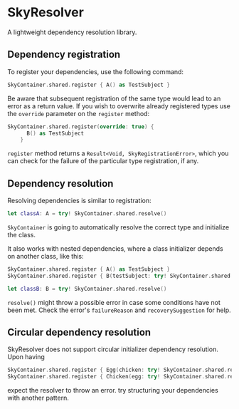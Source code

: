# SkyResolver
A lightweight dependency resolution library.

## Dependency registration
To register your dependencies, use the following command:
``` swift
SkyContainer.shared.register { A() as TestSubject }
```

Be aware that subsequent registration of the same type would lead to an error as a return value. If you wish to overwrite already registered types use the `override` parameter on the `register` method:
``` swift
SkyContainer.shared.register(override: true) {
      B() as TestSubject
    }
```

`register` method returns a `Result<Void, SkyRegistrationError>`, which you can check for the failure of the particular type registration, if any.

## Dependency resolution
Resolving dependencies is similar to registration:
``` swift
let classA: A = try! SkyContainer.shared.resolve()
```

`SkyContainer` is going to automatically resolve the correct type and initialize the class.

It also works with nested dependencies, where a class initializer depends on another class, like this:
``` swift
SkyContainer.shared.register { A() as TestSubject }
SkyContainer.shared.register { B(testSubject: try! SkyContainer.shared.resolve()) }

let classB: B = try! SkyContainer.shared.resolve()
```

`resolve()` might throw a possible error in case some conditions have not been met. Check the error's `failureReason` and `recoverySuggestion` for help.

## Circular dependency resolution
SkyResolver does not support circular initializer dependency resolution. Upon having 
``` swift
SkyContainer.shared.register { Egg(chicken: try! SkyContainer.shared.resolve()) }
SkyContainer.shared.register { Chicken(egg: try! SkyContainer.shared.resolve()) }
```
expect the resolver to throw an error. try structuring your dependencies with another pattern.
